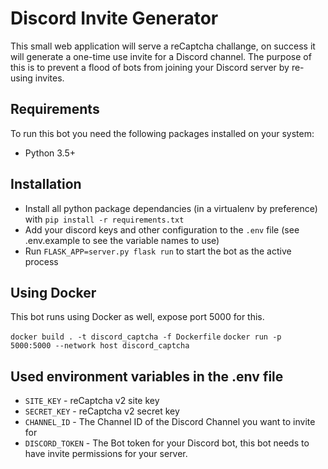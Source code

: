 # Discord Invite Generator

This small web application will serve a reCaptcha challange, on success it will generate a one-time use invite for a Discord channel.
The purpose of this is to prevent a flood of bots from joining your Discord server by re-using invites.

## Requirements

To run this bot you need the following packages installed on your system:

 - Python 3.5+

## Installation

 - Install all python package dependancies (in a virtualenv by preference) with `pip install -r requirements.txt`
 - Add your discord keys and other configuration to the `.env` file (see .env.example to see the variable names to use)
 - Run `FLASK_APP=server.py flask run` to start the bot as the active process

## Using Docker

This bot runs using Docker as well, expose port 5000 for this.

```docker build . -t discord_captcha -f Dockerfile```
```docker run -p 5000:5000 --network host discord_captcha```


## Used environment variables in the .env file

 - `SITE_KEY` - reCaptcha v2 site key
 - `SECRET_KEY` - reCaptcha v2 secret key
 - `CHANNEL_ID` - The Channel ID of the Discord Channel you want to invite for
 - `DISCORD_TOKEN` - The Bot token for your Discord bot, this bot needs to have invite permissions for your server.

